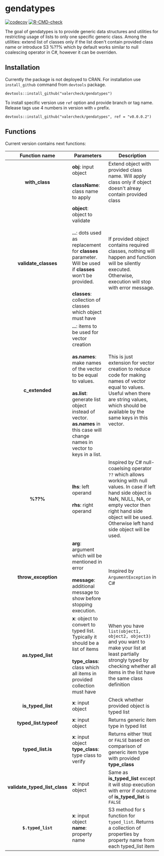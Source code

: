 
# gendatypes

<!-- badges: start -->
[![codecov](https://codecov.io/gh/ValerCheck/gendatypes/branch/main/graph/badge.svg?token=GEW5L5N3AE)](https://codecov.io/gh/ValerCheck/gendatypes)
[![R-CMD-check](https://github.com/ValerCheck/gendatypes/workflows/R-CMD-check/badge.svg)](https://github.com/ValerCheck/gendatypes/actions)
<!-- badges: end -->

The goal of gendatypes is to provide generic data structures and utilities for restricting usage of lists to only one specific generic class. Among the utilities: extend list of classes only if the list doen't contain provided class name or introduce S3 %??% which by default works similar to null coalescing operator in C#, however it can be overriden.

## Installation

Currently the package is not deployed to CRAN. For installation use `install_github` command from `devtools` package.
```lang-r
devtools::install_github("valercheck/gendatypes")
```

To install specific version use `ref` option and provide branch or tag name. Release tags use 4 numbers in version with `v` prefix.
```lang-r
devtools::install_github("valercheck/gendatypes", ref = "v0.0.0.2")
```

## Functions

Current version contains next functions:

|Function name|Parameters|Description|
|:---:|---|---|
|**with_class**|**obj**: input object<br><br> **className**: class name to apply|Extend object with provided class name. Will apply class only if object doesn't alreay contain provided class|
|**validate_classes**|**object**: object to validate<br><br>**...**: dots used as replacement for **classes** parameter. Will be used if **classes** won't be provided.<br><br>**classes**: collection of classes which object must have|If provided object contains required classes, nothing will happen and function will be silently executed. Otherwise, execution will stop with error message.|
|**c_extended**|**...**: items to be used for vector creation <br><br> **as.names**: make names of the vector to be equal to values. <br><br> **as.list**: generate list object instead of vector. **as.names** in this case will change names in vector to keys in a list.|This is just extension for vector creation to reduce code for making names of vector equal to values. Useful when there are string values, which should be available by the same keys in this vector.|
|**%??%**|**lhs**: left operand <br><br> **rhs**: right operand|Inspired by C# null-coaelsing operator `??` which allows working with null values. In case if left hand side object is NaN, NULL, NA, or empty vector then right hand side object will be used. Otherwise left hand side object will be used.|
|**throw_exception**|**arg**: argument which will be mentioned in error<br><br> **message**: additional message to show before stopping execution.|Inspired by `ArgumentException` in C#|
|**as.typed_list**|**x**: object to convert to typed list. Typically it should be a list of items <br><br> **type_class**: class which all items in provided collection must have|When you have `list(object1, object2, object3)` and you want to make your list at least partially strongly typed by checking whether all items in the list have the same class definition|
|**is_typed_list**|**x**: input object|Check whether provided object is typed list|
|**typed_list.typeof**|**x**: input object|Returns generic item type in typed list|
|**typed_list.is**|**x**: input object <br> **type_class**: type class to verify|Returns either `TRUE` or `FALSE` based on comparison of generic item type with provided **type_class**|
|**validate_typed_list_class**|**x**: input object|Same as **is_typed_list** except it will stop execution with error if outcome of **is_typed_list** is `FALSE`|
|**`$.typed_list`**|**x**: input object <br> **name**: property name|S3 method for `$` function for `typed_list`. Returns a collection of properties by property name from each typed_list item|





